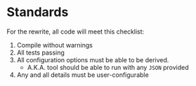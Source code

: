# Standards

For the rewrite, all code will meet this checklist:

1. Compile without warnings
1. All tests passing
1. All configuration options must be able to be derived.
    * A.K.A. tool should be able to run with any `JSON` provided
1. Any and all details must be user-configurable
